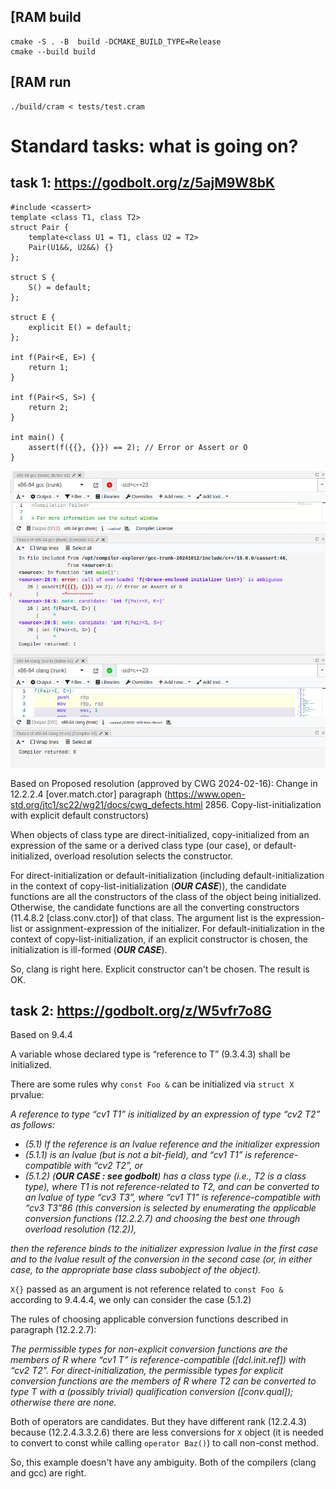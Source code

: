 ## [RAM build 
```
cmake -S . -B  build -DCMAKE_BUILD_TYPE=Release
cmake --build build
```
## [RAM run
```
./build/cram < tests/test.cram
```
# Standard tasks: what is going on?
## task 1:  https://godbolt.org/z/5ajM9W8bK
```
#include <cassert>
template <class T1, class T2>
struct Pair {
    template<class U1 = T1, class U2 = T2>
    Pair(U1&&, U2&&) {}
};

struct S {
    S() = default;
};

struct E { 
    explicit E() = default;
};

int f(Pair<E, E>) {
    return 1; 
}

int f(Pair<S, S>) {
    return 2;
}

int main() {
    assert(f({{}, {}}) == 2); // Error or Assert or O
}
```
 ![Screenshot](pics/compilation1.png)

Based on Proposed resolution (approved by CWG 2024-02-16): Change in 12.2.2.4 [over.match.ctor] paragraph (https://www.open-std.org/jtc1/sc22/wg21/docs/cwg_defects.html 2856. Copy-list-initialization with explicit default constructors)

When objects of class type are direct-initialized, copy-initialized from an expression of the same or a derived class type (our case), or default-initialized, overload resolution selects the constructor.

For direct-initialization or default-initialization (including default-initialization in the context of copy-list-initialization (***OUR CASE***)), the candidate functions are all the constructors of the class of the object being initialized. Otherwise, the candidate functions are all the converting constructors (11.4.8.2 [class.conv.ctor]) of that class. The argument list is the expression-list or assignment-expression of the initializer. For default-initialization in the context of copy-list-initialization, if an explicit constructor is chosen, the initialization is ill-formed (***OUR CASE***).

So, clang is right here. Explicit constructor can't be chosen. The result is OK.

## task 2: https://godbolt.org/z/W5vfr7o8G

Based on 9.4.4

A variable whose declared type is “reference to T” (9.3.4.3) shall be initialized.

There are some rules why `const Foo &` can be initialized via `struct X` prvalue:

*A reference to type “cv1 T1” is initialized by an expression of type “cv2 T2” as follows:*
* *(5.1) If the reference is an lvalue reference and the initializer expression*
* *(5.1.1) is an lvalue (but is not a bit-field), and “cv1 T1” is reference-compatible with “cv2 T2”, or*
* *(5.1.2) (***OUR CASE : see godbolt***) has a class type (i.e., T2 is a class type), where T1 is not reference-related to T2, and can be
converted to an lvalue of type “cv3 T3”, where “cv1 T1” is reference-compatible with “cv3 T3”86
(this conversion is selected by enumerating the applicable conversion functions (12.2.2.7) and
choosing the best one through overload resolution (12.2)),*

*then the reference binds to the initializer expression lvalue in the first case and to the lvalue result
of the conversion in the second case (or, in either case, to the appropriate base class subobject of the
object).*

`X{}` passed as an argument is not reference related to `const Foo &` according to 9.4.4.4, we only can consider the case (5.1.2)

The rules of choosing applicable conversion functions described in paragraph (12.2.2.7):

*The permissible types for non-explicit conversion functions are the members of R where “cv1 T” is reference-compatible ([dcl.init.ref]) with “cv2 T2”.
For direct-initialization, the permissible types for explicit conversion functions are the members of R where T2 can be converted to type T with a (possibly trivial) qualification conversion ([conv.qual]); otherwise there are none.*

Both of operators are candidates. But they have different rank (12.2.4.3) because (12.2.4.3.3.2.6) there are less conversions for `X` object (it is needed to convert to const while calling `operator Baz()`) to call non-const method.

So, this example doesn't have any ambiguity. Both of the compilers (clang and gcc) are right.